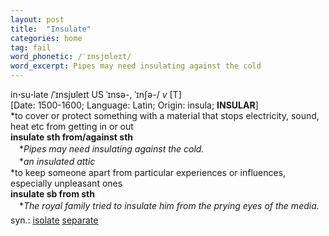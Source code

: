 ```yaml
---
layout: post
title:  "Insulate"
categories: home
tag: fail
word_phonetic: /ˈɪnsjʊleɪt/
word_excerpt: Pipes may need insulating against the cold
---
```

<DIV style="MARGIN: 0px 0px 5px">in<B>·</B>su<B>·</B>late /ˈɪnsjʊleɪt US ˈɪnsə-, ˈɪnʃə-/ <I>v</I> [T] <BR>[Date: 1500-1600; Language: Latin; Origin: insula; <B>INSULAR</B>]<BR>*to cover or protect something with a material that stops electricity, sound, heat etc from getting in or out<BR><B>insulate sth from/against sth</B><BR>　*<I>Pipes may need insulating against the cold.</I><BR>　*<I>an insulated attic</I><BR>*to keep someone apart from particular experiences or influences, especially unpleasant ones<BR><B>insulate sb from sth</B><BR>　*<I>The royal family tried to insulate him from the prying eyes of the media.</I></DIV>
<DIV style="MARGIN: 0px 0px 5px">
<DIV style="MARGIN: 4px 0px">syn.: <A href="{{ site.baseurl }}/isolate"><U>isolate</U></A> <A href="{{ site.baseurl }}/separate"><U>separate</U></A></DIV></DIV>
